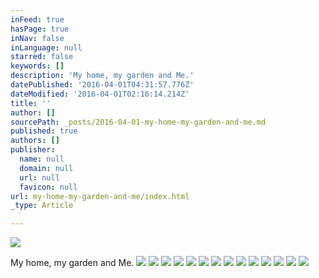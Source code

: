 ```yaml
---
inFeed: true
hasPage: true
inNav: false
inLanguage: null
starred: false
keywords: []
description: 'My home, my garden and Me.'
datePublished: '2016-04-01T04:31:57.776Z'
dateModified: '2016-04-01T02:16:14.214Z'
title: ''
author: []
sourcePath: _posts/2016-04-01-my-home-my-garden-and-me.md
published: true
authors: []
publisher:
  name: null
  domain: null
  url: null
  favicon: null
url: my-home-my-garden-and-me/index.html
_type: Article

---
```

![](https://the-grid-user-content.s3-us-west-2.amazonaws.com/3f504ed8-bc63-4a74-bd2f-5c502c31e8a5.jpg)

My home, my garden and Me.
![](https://the-grid-user-content.s3-us-west-2.amazonaws.com/78d8d987-6602-4c93-aad3-d1b11c29808b.jpg)
![](https://the-grid-user-content.s3-us-west-2.amazonaws.com/ec79ec5f-f3c6-486a-abd0-3fa22cd0ccf5.jpg)
![](https://the-grid-user-content.s3-us-west-2.amazonaws.com/b6ee7cf1-b1b7-421b-97a1-7af2dbdcf6b7.jpg)
![](https://the-grid-user-content.s3-us-west-2.amazonaws.com/dd047ee9-b1ff-496f-9b8f-8a1ada2e93b7.jpg)
![](https://the-grid-user-content.s3-us-west-2.amazonaws.com/420906f3-94fe-4878-bc7c-4b909f10380a.jpg)
![](https://the-grid-user-content.s3-us-west-2.amazonaws.com/3c127c0c-1f1d-4bb1-aea9-4d90052a7e9b.jpg)
![](https://the-grid-user-content.s3-us-west-2.amazonaws.com/fcbcfd8c-1946-4755-aa23-d421d8f12ace.jpg)
![](https://the-grid-user-content.s3-us-west-2.amazonaws.com/87c96c22-7ecc-4c74-84d5-df684341936b.jpg)
![](https://the-grid-user-content.s3-us-west-2.amazonaws.com/c98ac0cb-31f5-4ff7-8b64-f94dd7b1bfba.jpg)
![](https://the-grid-user-content.s3-us-west-2.amazonaws.com/20f3d524-875a-453c-8fff-20d953a5ddec.jpg)
![](https://the-grid-user-content.s3-us-west-2.amazonaws.com/46138a27-87a3-4aaf-8a1e-411c555aa9f1.jpg)
![](https://the-grid-user-content.s3-us-west-2.amazonaws.com/0d2001ff-0040-4e83-86dc-f68a268f2f54.jpg)
![](https://the-grid-user-content.s3-us-west-2.amazonaws.com/2738e9e4-11b7-4012-8a8e-2fc0592bedf2.jpg)
![](https://the-grid-user-content.s3-us-west-2.amazonaws.com/0c55ebfb-691a-475e-8d9e-38b3ae016e62.jpg)